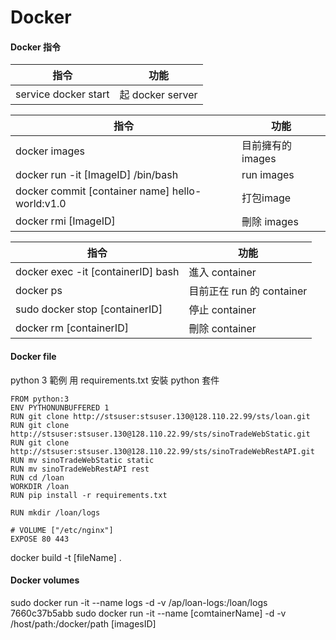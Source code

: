# Docker
#### Docker 指令

指令                 | 功能
-------------------- |------------------------
service docker start | 起 docker server


指令                 | 功能
-------------------- |------------------------
docker images        | 目前擁有的images
docker run -it [ImageID] /bin/bash | run images
docker commit [container name] hello-world:v1.0 | 打包image
docker rmi [ImageID] | 刪除 images


指令                 | 功能
-------------------- |------------------------
docker exec -it [containerID] bash | 進入 container
docker ps            | 目前正在 run 的 container
sudo docker stop [containerID] | 停止 container 
docker rm [containerID] | 刪除 container


#### Docker file

python 3 範例
用 requirements.txt 安裝 python 套件



```
FROM python:3
ENV PYTHONUNBUFFERED 1
RUN git clone http://stsuser:stsuser.130@128.110.22.99/sts/loan.git
RUN git clone http://stsuser:stsuser.130@128.110.22.99/sts/sinoTradeWebStatic.git
RUN git clone http://stsuser:stsuser.130@128.110.22.99/sts/sinoTradeWebRestAPI.git
RUN mv sinoTradeWebStatic static
RUN mv sinoTradeWebRestAPI rest
RUN cd /loan
WORKDIR /loan
RUN pip install -r requirements.txt

RUN mkdir /loan/logs

# VOLUME ["/etc/nginx"]
EXPOSE 80 443

```

docker build -t [fileName] .

#### Docker volumes

sudo docker run -it --name logs -d -v /ap/loan-logs:/loan/logs 7660c37b5abb
sudo docker run -it --name [comtainerName] -d -v /host/path:/docker/path [imagesID]


